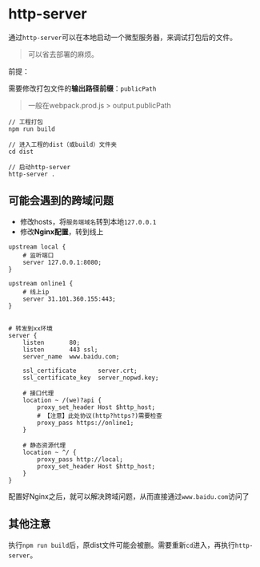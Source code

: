 # http-server

通过`http-server`可以在本地启动一个微型服务器，来调试打包后的文件。
> 可以省去部署的麻烦。

前提：

需要修改打包文件的**输出路径前缀**：`publicPath`
> 一般在webpack.prod.js > output.publicPath

```
// 工程打包
npm run build

// 进入工程的dist（或build）文件夹
cd dist

// 启动http-server
http-server .
```

## 可能会遇到的跨域问题
 - 修改hosts，将`服务端域名`转到本地`127.0.0.1`
 - 修改**Nginx配置**，转到线上
```
upstream local {
    # 监听端口
    server 127.0.0.1:8080;
}

upstream online1 {
    # 线上ip
    server 31.101.360.155:443;
}


# 转发到xx环境
server {
    listen       80;
    listen       443 ssl;
    server_name  www.baidu.com;

    ssl_certificate      server.crt;
    ssl_certificate_key  server_nopwd.key;

    # 接口代理
    location ~ /(we)?api {
        proxy_set_header Host $http_host;
        # 【注意】此处协议(http?https?)需要检查
        proxy_pass https://online1;
    }

    # 静态资源代理
    location ~ ^/ {
        proxy_pass http://local;
        proxy_set_header Host $http_host;
    }
}
```

配置好Nginx之后，就可以解决跨域问题，从而直接通过`www.baidu.com`访问了

## 其他注意
执行`npm run build`后，原dist文件可能会被删。需要重新`cd`进入，再执行`http-server`。